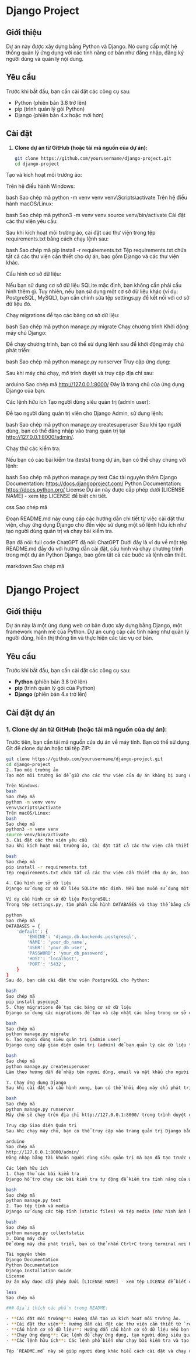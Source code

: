 
# Django Project

## Giới thiệu
Dự án này được xây dựng bằng Python và Django. Nó cung cấp một hệ thống quản lý ứng dụng với các tính năng cơ bản như đăng nhập, đăng ký người dùng và quản lý nội dung.

## Yêu cầu
Trước khi bắt đầu, bạn cần cài đặt các công cụ sau:
- Python (phiên bản 3.8 trở lên)
- pip (trình quản lý gói Python)
- Django (phiên bản 4.x hoặc mới hơn)

## Cài đặt

1. **Clone dự án từ GitHub (hoặc tải mã nguồn của dự án):**

   ```bash
   git clone https://github.com/yourusername/django-project.git
   cd django-project
Tạo và kích hoạt môi trường ảo:

Trên hệ điều hành Windows:

bash
Sao chép mã
python -m venv venv
venv\Scripts\activate
Trên hệ điều hành macOS/Linux:

bash
Sao chép mã
python3 -m venv venv
source venv/bin/activate
Cài đặt các thư viện yêu cầu:

Sau khi kích hoạt môi trường ảo, cài đặt các thư viện trong tệp requirements.txt bằng cách chạy lệnh sau:

bash
Sao chép mã
pip install -r requirements.txt
Tệp requirements.txt chứa tất cả các thư viện cần thiết cho dự án, bao gồm Django và các thư viện khác.

Cấu hình cơ sở dữ liệu:

Nếu bạn sử dụng cơ sở dữ liệu SQLite mặc định, bạn không cần phải cấu hình thêm gì. Tuy nhiên, nếu bạn sử dụng một cơ sở dữ liệu khác (ví dụ: PostgreSQL, MySQL), bạn cần chỉnh sửa tệp settings.py để kết nối với cơ sở dữ liệu đó.

Chạy migrations để tạo các bảng cơ sở dữ liệu:

bash
Sao chép mã
python manage.py migrate
Chạy chương trình
Khởi động máy chủ Django:

Để chạy chương trình, bạn có thể sử dụng lệnh sau để khởi động máy chủ phát triển:

bash
Sao chép mã
python manage.py runserver
Truy cập ứng dụng:

Sau khi máy chủ chạy, mở trình duyệt và truy cập địa chỉ sau:

arduino
Sao chép mã
http://127.0.0.1:8000/
Đây là trang chủ của ứng dụng Django của bạn.

Các lệnh hữu ích
Tạo người dùng siêu quản trị (admin user):

Để tạo người dùng quản trị viên cho Django Admin, sử dụng lệnh:

bash
Sao chép mã
python manage.py createsuperuser
Sau khi tạo người dùng, bạn có thể đăng nhập vào trang quản trị tại http://127.0.0.1:8000/admin/.

Chạy thử các kiểm tra:

Nếu bạn có các bài kiểm tra (tests) trong dự án, bạn có thể chạy chúng với lệnh:

bash
Sao chép mã
python manage.py test
Các tài nguyên thêm
Django Documentation: https://docs.djangoproject.com/
Python Documentation: https://docs.python.org/
License
Dự án này được cấp phép dưới [LICENSE NAME] - xem tệp LICENSE để biết chi tiết.

css
Sao chép mã

Đoạn README.md này cung cấp các hướng dẫn chi tiết từ việc cài đặt thư viện, chạy ứng dụng Django cho đến việc sử dụng một số lệnh hữu ích như tạo người dùng quản trị và chạy bài kiểm tra.





Bạn đã nói:
full code
ChatGPT đã nói:
ChatGPT
Dưới đây là ví dụ về một tệp README.md đầy đủ với hướng dẫn cài đặt, cấu hình và chạy chương trình trong một dự án Python Django, bao gồm tất cả các bước và lệnh cần thiết.

markdown
Sao chép mã
# Django Project

## Giới thiệu
Dự án này là một ứng dụng web cơ bản được xây dựng bằng Django, một framework mạnh mẽ của Python. Dự án cung cấp các tính năng như quản lý người dùng, hiển thị thông tin và thực hiện các tác vụ cơ bản.

## Yêu cầu

Trước khi bắt đầu, bạn cần cài đặt các công cụ sau:

- **Python** (phiên bản 3.8 trở lên)
- **pip** (trình quản lý gói của Python)
- **Django** (phiên bản 4.x trở lên)

## Cài đặt dự án

### 1. Clone dự án từ GitHub (hoặc tải mã nguồn của dự án):

Trước tiên, bạn cần tải mã nguồn của dự án về máy tính. Bạn có thể sử dụng Git để clone dự án hoặc tải tệp ZIP:

```bash
git clone https://github.com/yourusername/django-project.git
cd django-project
2. Tạo môi trường ảo
Tạo một môi trường ảo để giữ cho các thư viện của dự án không bị xung đột với các dự án khác:

Trên Windows:
bash
Sao chép mã
python -m venv venv
venv\Scripts\activate
Trên macOS/Linux:
bash
Sao chép mã
python3 -m venv venv
source venv/bin/activate
3. Cài đặt các thư viện yêu cầu
Sau khi kích hoạt môi trường ảo, cài đặt tất cả các thư viện cần thiết cho dự án từ tệp requirements.txt:

bash
Sao chép mã
pip install -r requirements.txt
Tệp requirements.txt chứa tất cả các thư viện cần thiết cho dự án, bao gồm Django và các thư viện khác.

4. Cấu hình cơ sở dữ liệu
Django sử dụng cơ sở dữ liệu SQLite mặc định. Nếu bạn muốn sử dụng một cơ sở dữ liệu khác như PostgreSQL hoặc MySQL, bạn cần chỉnh sửa cấu hình trong tệp settings.py.

Ví dụ cấu hình cơ sở dữ liệu PostgreSQL:
Trong tệp settings.py, tìm phần cấu hình DATABASES và thay thế bằng cấu hình PostgreSQL:

python
Sao chép mã
DATABASES = {
    'default': {
        'ENGINE': 'django.db.backends.postgresql',
        'NAME': 'your_db_name',
        'USER': 'your_db_user',
        'PASSWORD': 'your_db_password',
        'HOST': 'localhost',
        'PORT': '5432',
    }
}
Sau đó, bạn cần cài đặt thư viện PostgreSQL cho Python:

bash
Sao chép mã
pip install psycopg2
5. Chạy migrations để tạo các bảng cơ sở dữ liệu
Django sử dụng các migrations để tạo và cập nhật các bảng trong cơ sở dữ liệu. Bạn cần chạy lệnh sau để áp dụng các migrations:

bash
Sao chép mã
python manage.py migrate
6. Tạo người dùng siêu quản trị (admin user)
Django cung cấp giao diện quản trị (admin) để bạn quản lý các dữ liệu trong ứng dụng. Để truy cập vào giao diện quản trị, bạn cần tạo một người dùng quản trị viên (admin):

bash
Sao chép mã
python manage.py createsuperuser
Làm theo hướng dẫn để nhập tên người dùng, email và mật khẩu cho người dùng quản trị viên.

7. Chạy ứng dụng Django
Sau khi cài đặt và cấu hình xong, bạn có thể khởi động máy chủ phát triển của Django:

bash
Sao chép mã
python manage.py runserver
Máy chủ sẽ chạy trên địa chỉ http://127.0.0.1:8000/ trong trình duyệt của bạn.

Truy cập Giao diện Quản trị
Sau khi chạy máy chủ, bạn có thể truy cập vào trang quản trị Django bằng cách vào địa chỉ:

arduino
Sao chép mã
http://127.0.0.1:8000/admin/
Đăng nhập bằng tài khoản người dùng siêu quản trị mà bạn đã tạo trước đó.

Các lệnh hữu ích
1. Chạy thử các bài kiểm tra
Django hỗ trợ chạy các bài kiểm tra tự động để kiểm tra tính năng của ứng dụng. Bạn có thể chạy các bài kiểm tra với lệnh:

bash
Sao chép mã
python manage.py test
2. Tạo tệp tĩnh và media
Django sử dụng các tệp tĩnh (static files) và tệp media (như hình ảnh hoặc tài liệu người dùng tải lên). Để tạo các tệp này trong môi trường sản xuất, bạn có thể sử dụng lệnh:

bash
Sao chép mã
python manage.py collectstatic
3. Dừng máy chủ
Để dừng máy chủ phát triển, bạn có thể nhấn Ctrl+C trong terminal nơi bạn đã chạy lệnh runserver.

Tài nguyên thêm
Django Documentation
Python Documentation
Django Installation Guide
License
Dự án này được cấp phép dưới [LICENSE NAME] - xem tệp LICENSE để biết chi tiết.

less
Sao chép mã

### Giải thích các phần trong README:

- **Cài đặt môi trường**: Hướng dẫn tạo và kích hoạt môi trường ảo.
- **Cài đặt thư viện**: Hướng dẫn cài đặt các thư viện cần thiết từ `requirements.txt`.
- **Cấu hình cơ sở dữ liệu**: Hướng dẫn cấu hình cơ sở dữ liệu nếu bạn muốn dùng PostgreSQL thay vì SQLite mặc định.
- **Chạy ứng dụng**: Các lệnh để chạy ứng dụng, tạo người dùng siêu quản trị và chạy migrations.
- **Các lệnh hữu ích**: Các lệnh phổ biến như chạy bài kiểm tra và tạo tệp tĩnh.

Tệp `README.md` này sẽ giúp người dùng khác hiểu cách cài đặt và chạy dự án Django một cách nhan
